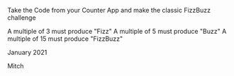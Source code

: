 Take the Code from your Counter App and make the classic FizzBuzz challenge

A multiple of 3 must produce "Fizz"
A multiple of 5 must produce "Buzz"
A multiple of 15 must produce "FizzBuzz"


January 2021

Mitch